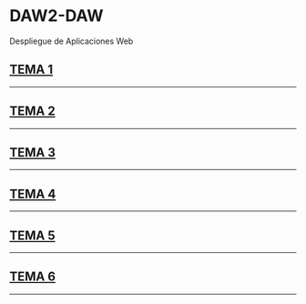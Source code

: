 # DAW2-DAW
Despliegue de Aplicaciones Web

## [TEMA 1](tema1.md)
___
## [TEMA 2](tema2.md)
___
## [TEMA 3](tema3.md)
___
## [TEMA 4](tema4.md)
___
## [TEMA 5](tema5.md)
___
## [TEMA 6](tema6.md)
___
